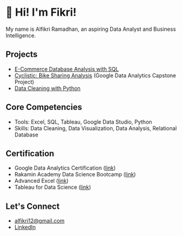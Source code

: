 # 🚀 Hi! I'm Fikri!

My name is Alfikri Ramadhan, an aspiring Data Analyst and Business Intelligence.

## Projects

- [E-Commerce Database Analysis with SQL](https://github.com/fikrionii/eCommerce-Database-Analysis-with-SQL)
- [Cyclistic: Bike Sharing Analysis](https://github.com/fikrionii/Cyclistic-Bike-Sharing-Analysis) (Google Data Analytics Capstone Project)
- [Data Cleaning with Python](https://github.com/fikrionii/Data-Cleaning-U.S-Census-Data)

## Core Competencies
- Tools: Excel, SQL, Tableau, Google Data Studio, Python
- Skills: Data Cleaning, Data Visualization, Data Analysis, Relational Database

## Certification

- Google Data Analytics Certification ([link](https://www.coursera.org/account/accomplishments/professional-cert/V8RWUXZ28ZFW))
- Rakamin Academy Data Science Bootcamp ([link](https://drive.google.com/file/d/1YiQMr5Ihxi7luV9BSAZnQakYqbHLgUj2/view?usp=sharing))
- Advanced Excel ([link](https://www.udemy.com/certificate/UC-9deae531-f379-4584-8e4d-fd59019b5da5/))
- Tableau for Data Science ([link](https://www.udemy.com/certificate/UC-597c6437-1d29-4ae4-9054-d02f1d558e20/))

## Let's Connect

  - alfikri12@gmail.com
  - [LinkedIn](https://www.linkedin.com/in/alfikri-ramadhan/)

<!---
fikrionii/fikrionii is a ✨ special ✨ repository because its `README.md` (this file) appears on your GitHub profile.
You can click the Preview link to take a look at your changes.
--->
